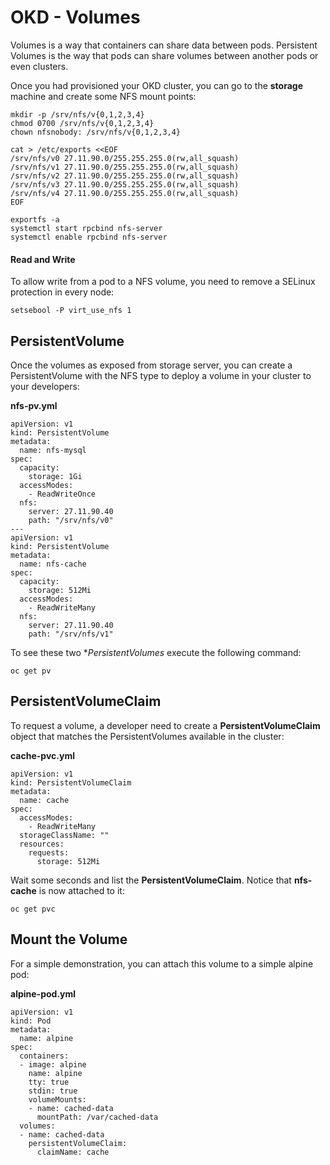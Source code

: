 OKD - Volumes
=============

Volumes is a way that containers can share data between pods. Persistent Volumes is the way that pods can share volumes between another pods or even clusters.

Once you had provisioned your OKD cluster, you can go to the **storage** machine and create some NFS mount points:

```
mkdir -p /srv/nfs/v{0,1,2,3,4}
chmod 0700 /srv/nfs/v{0,1,2,3,4}
chown nfsnobody: /srv/nfs/v{0,1,2,3,4}

cat > /etc/exports <<EOF
/srv/nfs/v0 27.11.90.0/255.255.255.0(rw,all_squash)
/srv/nfs/v1 27.11.90.0/255.255.255.0(rw,all_squash)
/srv/nfs/v2 27.11.90.0/255.255.255.0(rw,all_squash)
/srv/nfs/v3 27.11.90.0/255.255.255.0(rw,all_squash)
/srv/nfs/v4 27.11.90.0/255.255.255.0(rw,all_squash)
EOF

exportfs -a
systemctl start rpcbind nfs-server
systemctl enable rpcbind nfs-server
```

#### Read and Write

To allow write from a pod to a NFS volume, you need to remove a SELinux protection in every node:

    setsebool -P virt_use_nfs 1

PersistentVolume
----------------

Once the volumes as exposed from storage server, you can create a PersistentVolume with the NFS type to deploy a volume in your cluster to your developers:

**nfs-pv.yml**

```
apiVersion: v1
kind: PersistentVolume
metadata:
  name: nfs-mysql
spec:
  capacity:
    storage: 1Gi
  accessModes:
    - ReadWriteOnce
  nfs:
    server: 27.11.90.40
    path: "/srv/nfs/v0"
---
apiVersion: v1
kind: PersistentVolume
metadata:
  name: nfs-cache
spec:
  capacity:
    storage: 512Mi
  accessModes:
    - ReadWriteMany
  nfs:
    server: 27.11.90.40
    path: "/srv/nfs/v1"
```

To see these two **PersistentVolumes* execute the following command:

	oc get pv

PersistentVolumeClaim
---------------------

To request a volume, a developer need to create a **PersistentVolumeClaim** object that matches the PersistentVolumes available in the cluster:

**cache-pvc.yml**
```
apiVersion: v1
kind: PersistentVolumeClaim
metadata:
  name: cache
spec:
  accessModes:
    - ReadWriteMany
  storageClassName: ""
  resources:
    requests:
      storage: 512Mi
```

Wait some seconds and list the **PersistentVolumeClaim**. Notice that **nfs-cache** is now attached to it:

	oc get pvc

Mount the Volume
----------------

For a simple demonstration, you can attach this volume to a simple alpine pod:

**alpine-pod.yml**
```
apiVersion: v1
kind: Pod
metadata:
  name: alpine
spec:
  containers:
  - image: alpine
    name: alpine
    tty: true
    stdin: true
    volumeMounts:
    - name: cached-data
      mountPath: /var/cached-data
  volumes:
  - name: cached-data
    persistentVolumeClaim:
      claimName: cache
```
